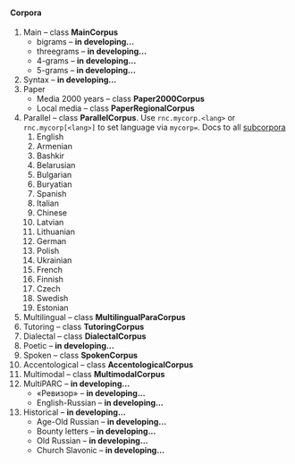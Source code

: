 #### Corpora
1. Main – class **MainCorpus**
   * bigrams – **in developing...**
   * threegrams – **in developing...**
   * 4-grams – **in developing...**
   * 5-grams – **in developing...**
1. Syntax – **in developing...**
1. Paper
   * Media 2000 years – class **Paper2000Corpus**
   * Local media – class **PaperRegionalCorpus**
1. Parallel – class **ParallelCorpus**. Use `rnc.mycorp.<lang>` or 
  `rnc.mycorp[<lang>]` to set language via `mycorp=`. 
Docs to all [subcorpora](https://github.com/kunansy/RNC/tree/master/docs/Lexgram%20search%20params/Parallel%20Corpus) 
   1. English 
   1. Armenian
   1. Bashkir 
   1. Belarusian
   1. Bulgarian
   1. Buryatian
   1. Spanish
   1. Italian
   1. Chinese
   1. Latvian
   1. Lithuanian
   1. German
   1. Polish
   1. Ukrainian
   1. French
   1. Finnish
   1. Czech
   1. Swedish
   1. Estonian 
1. Multilingual – class **MultilingualParaCorpus**
1. Tutoring – class **TutoringCorpus**
1. Dialectal – class **DialectalCorpus** 
1. Poetic – **in developing...**
1. Spoken – class **SpokenCorpus**
1. Accentological – class **AccentologicalCorpus**
1. Multimodal – class **MultimodalCorpus**
1. MultiPARC – **in developing...**
   * «Ревизор» – **in developing...**
   * English-Russian – **in developing...**
1. Historical – **in developing...**
   * Age-Old Russian – **in developing...**
   * Bounty letters – **in developing...**
   * Old Russian – **in developing...**
   * Church Slavonic – **in developing...**
